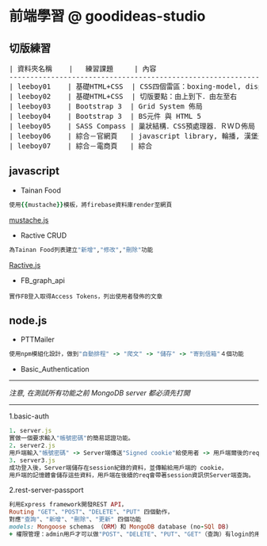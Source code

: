 # 前端學習 @ goodideas-studio

## 切版練習
<pre>
| 資料夾名稱    |   練習課題     | 內容
----------------------------------------------------------------------------------------------
| leeboy01    | 基礎HTML+CSS  | CSS四個雷區：boxing-model, display, position, Float and clear
| leeboy02    | 基礎HTML+CSS  | 切版要點：由上到下．由左至右
| leeboy03    | Bootstrap 3  | Grid System 佈局
| leeboy04    | Bootstrap 3  | BS元件 與 HTML 5
| leeboy05    | SASS Compass | 巢狀結構．CSS預處理器．ＲＷＤ佈局
| leeboy06    | 綜合－官網頁   | javascript library, 輪播, 漢堡選單
| leeboy07    | 綜合－電商頁   | 綜合
</pre>

## javascript
* Tainan Food
```ruby
使用{{mustache}}模板，將firebase資料庫render至網頁 
```
[mustache.js](https://github.com/janl/mustache.js/)
* Ractive CRUD
```ruby
為Tainan Food列表建立"新增","修改","刪除"功能 
```
[Ractive.js](http://www.ractivejs.org/)
* FB_graph_api
```erb
實作FB登入取得Access Tokens，列出使用者發佈的文章 
```
## node.js
* PTTMailer
```ruby
使用npm模組化設計，做到"自動排程" -> "爬文" -> "儲存" -> "寄到信箱"４個功能 
```
* Basic_Authentication
***
*注意, 在測試所有功能之前 MongoDB server 都必須先打開*
***
1.basic-auth
```ruby
1. server.js
實做一個要求輸入"帳號密碼"的簡易認證功能。
2. server2.js
用戶端輸入"帳號密碼" -> Server端傳送"Signed cookie"給使用者 -> 用戶端爾後的req.headers都會帶cookie
3. server3.js
成功登入後，Server端儲存在session紀錄的資料，並傳輸給用戶端的 cookie，
用戶端的記憶體會儲存這些資料，用戶端在後續的req會帶著session資訊供Server端查詢。
```
2.rest-server-passport
```ruby
利用Express framework開發REST API，
Routing "GET"、"POST"、"DELETE"、"PUT" 四個動作，
對應"查詢"、"新增"、"刪除"、"更新" 四個功能
models: Mongoose schemas （ORM）和 MongoDB database (no-SQl DB)
+ 權限管理：admin用戶才可以做"POST"、"DELETE"、"PUT"、"GET"（查詢）有login的用戶都能操作
```
